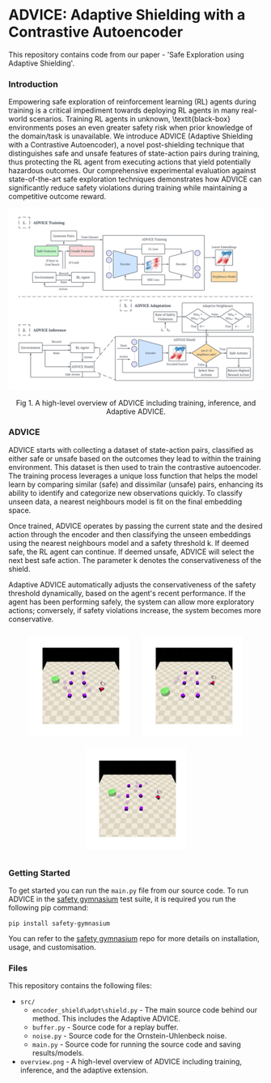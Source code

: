 # ADVICE: Adaptive Shielding with a Contrastive Autoencoder
This repository contains code from our paper - 'Safe Exploration using Adaptive Shielding'.

### Introduction
Empowering safe exploration of reinforcement learning (RL) agents during training is a critical impediment towards deploying RL agents in many real-world scenarios. Training RL agents in unknown, \textit{black-box} environments poses an even greater safety risk when prior knowledge of the domain/task is unavailable. We introduce ADVICE (Adaptive Shielding with a Contrastive Autoencoder), a novel post-shielding technique that distinguishes safe and unsafe features of state-action pairs during training, thus protecting the RL agent from executing actions that yield potentially hazardous outcomes. Our comprehensive experimental evaluation against state-of-the-art safe exploration techniques demonstrates how ADVICE can significantly reduce safety violations during training while maintaining a competitive outcome reward.

<p align="center">
  <img src="img/overview.png" alt="High-level Overview of ADVICE" width="800"/>
</p>
<p align="center">Fig 1. A high-level overview of ADVICE including training, inference, and Adaptive ADVICE.</p>

### ADVICE
ADVICE starts with collecting a dataset of state-action pairs, classified as either safe or unsafe based on the outcomes they lead to within the training environment. This dataset is then used to train the contrastive autoencoder. The training process leverages a unique loss function that helps the model learn by comparing similar (safe) and dissimilar (unsafe) pairs, enhancing its ability to identify and categorize new observations quickly. To classify unseen data, a nearest neighbours model is fit on the final embedding space.
 
Once trained, ADVICE operates by passing the current state and the desired action through the encoder and then classifying the unseen embeddings using the nearest neighbours model and a safety threshold k. If deemed safe, the RL agent can continue. If deemed unsafe, ADVICE will select the next best safe action. The parameter k denotes the conservativeness of the shield.
 
Adaptive ADVICE automatically adjusts the conservativeness of the safety threshold dynamically, based on the agent's recent performance. If the agent has been performing safely, the system can allow more exploratory actions; conversely, if safety violations increase, the system becomes more conservative.

<div style="text-align: center;" align="center">
  <figure style="display: inline-block; margin: 10px; text-align: center;">
      <img src="img/semidyn_unsafe.gif" alt="Image 1" style="width: 200px; height: auto;">
  </figure>
  <figure style="display: inline-block; margin: 10px; text-align: center;">
      <img src="img/semidyn_lag.gif" alt="Image 2" style="width: 200px; height: auto;">
  </figure>
  <figure style="display: inline-block; margin: 10px; text-align: center;">
      <img src="img/semidyn_enc.gif" alt="Image 3" style="width: 200px; height: auto;">
  </figure>
</div>

### Getting Started
To get started you can run the `main.py` file from our source code. To run ADVICE in the [safety gymnasium](https://github.com/PKU-Alignment/safety-gymnasium) test suite, it is required you run the following pip command:

```
pip install safety-gymnasium
```
You can refer to the [safety gymnasium](https://github.com/PKU-Alignment/safety-gymnasium) repo for more details on installation, usage, and customisation.

### Files
This repository contains the following files:
* `src/`
  * `encoder_shield\adpt\shield.py` - The main source code behind our method. This includes the Adaptive ADVICE.
  * `buffer.py` - Source code for a replay buffer.
  * `noise.py` - Source code for the Ornstein-Uhlenbeck noise.
  * `main.py` - Source code for running the source code and saving results/models.
* `overview.png` - A high-level overview of ADVICE including training, inference, and the adaptive extension.
